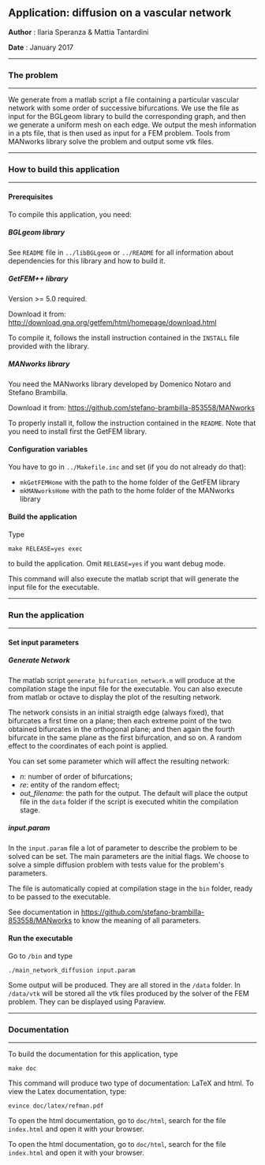 ## Application: diffusion on a vascular network

**Author** : Ilaria Speranza & Mattia Tantardini 

**Date**   : January 2017

----------------------------------------------------
### The problem
----------------------------------------------------

We generate from a matlab script a file containing a particular 
vascular network with some order of successive bifurcations. We 
use the file as input for the BGLgeom library to build the 
corresponding graph, and then we generate a uniform mesh on each 
edge. We output the mesh information in a pts file, that is then 
used as input for a FEM problem. Tools from MANworks library solve
the problem and output some vtk files.

-----------------------------------------------------
### How to build this application
-----------------------------------------------------

#### Prerequisites

To compile this application, you need:

##### BGLgeom library

See `README` file in `../libBGLgeom` or `../README` for all 
information about dependencies for this library and how to 
build it.

##### GetFEM++ library

Version >= 5.0 required. 

Download it from: <http://download.gna.org/getfem/html/homepage/download.html>

To compile it, follows the install instruction contained in the `INSTALL` 
file provided with the library.

##### MANworks library

You need the MANworks library developed by Domenico Notaro and Stefano Brambilla.

Download it from: <https://github.com/stefano-brambilla-853558/MANworks>

To properly install it, follow the instruction contained in the `README`. Note 
that you need to install first the GetFEM library.


#### Configuration variables

You have to go in `../Makefile.inc` and set (if you do not already do that):
- `mkGetFEMHome`   with the path to the home folder of the GetFEM library
- `mkMANworksHome` with the path to the home folder of the MANworks library


#### Build the application

Type
```
make RELEASE=yes exec
```
to build the application. Omit `RELEASE=yes` if you want debug mode.

This command will also execute the matlab script that will generate the 
input file for the executable.


-------------------------------------------------------
### Run the application
-------------------------------------------------------

#### Set input parameters

##### Generate Network

The matlab script `generate_bifurcation_network.m` will produce at the 
compilation stage the input file for the executable. You can also execute 
from matlab or octave to display the plot of the resulting network.

The network consists in an initial straigth edge (always fixed), that 
bifurcates a first time on a plane; then each extreme point of the two 
obtained bifurcates in the orthogonal plane; and then again the fourth 
bifurcate in the same plane as the first bifurcation, and so on. A random 
effect to the coordinates of each point is applied.

You can set some parameter which will affect the resulting network:
- *n*: number of order of bifurcations;
- *re*: entity of the random effect;
- *out_filename*: the path for the output. The default will place the output 
				  file in the `data` folder if the script is executed whitin 
				  the compilation stage.
				  
##### input.param

In the `input.param` file a lot of parameter to describe the problem to be 
solved can be set. The main parameters are the initial flags. We choose to 
solve a simple diffusion problem with tests value for the problem's parameters.

The file is automatically copied at compilation stage in the `bin` folder, 
ready to be passed to the executable.

See documentation in <https://github.com/stefano-brambilla-853558/MANworks> 
to know the meaning of all parameters.

#### Run the executable

Go to `/bin` and type
```
./main_network_diffusion input.param
```

Some output will be produced. They are all stored in the `/data` folder. 
In `/data/vtk` will be stored all the vtk files produced by the solver 
of the FEM problem. They can be displayed using Paraview.

------------------------------------------
### Documentation
-----------------------------------------

To build the documentation for this application, type
```
make doc
```

This command will produce two type of documentation: LaTeX and html. 
To view the Latex documentation, type:
```
evince doc/latex/refman.pdf
```

To open the html documentation, go to `doc/html`, search for the file 
`index.html` and open it with your browser.

To open the html documentation, go to `doc/html`, search for the file 
`index.html` and open it with your browser.

